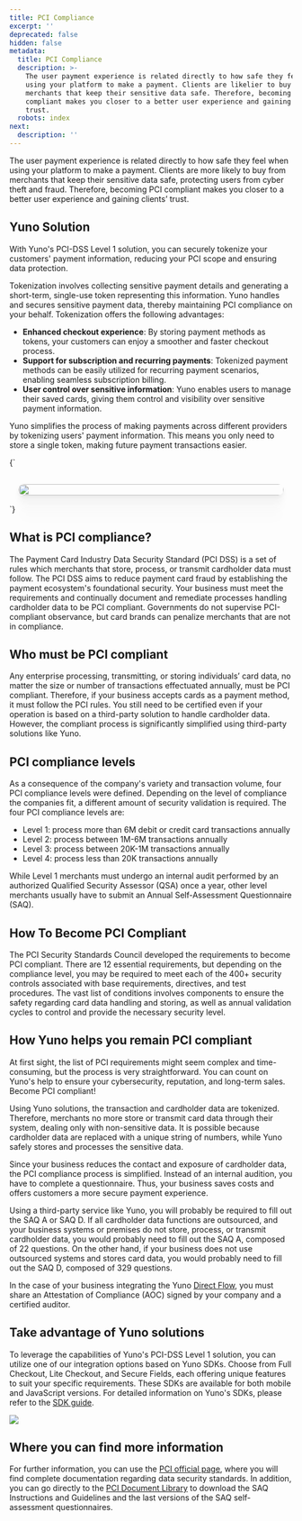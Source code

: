 ```yaml
---
title: PCI Compliance
excerpt: ''
deprecated: false
hidden: false
metadata:
  title: PCI Compliance
  description: >-
    The user payment experience is related directly to how safe they feel when
    using your platform to make a payment. Clients are likelier to buy from
    merchants that keep their sensitive data safe. Therefore, becoming PCI
    compliant makes you closer to a better user experience and gaining clients’
    trust.
  robots: index
next:
  description: ''
---
```

The user payment experience is related directly to how safe they feel when using your platform to make a payment. Clients are more likely to buy from merchants that keep their sensitive data safe, protecting users from cyber theft and fraud. Therefore, becoming PCI compliant makes you closer to a better user experience and gaining clients’ trust.

## Yuno Solution

With Yuno's PCI-DSS Level 1 solution, you can securely tokenize your customers' payment information, reducing your PCI scope and ensuring data protection.

Tokenization involves collecting sensitive payment details and generating a short-term, single-use token representing this information. Yuno handles and secures sensitive payment data, thereby maintaining PCI compliance on your behalf.  Tokenization offers the following advantages:

* **Enhanced checkout experience**: By storing payment methods as tokens, your customers can enjoy a smoother and faster checkout process.
* **Support for subscription and recurring payments**: Tokenized payment methods can be easily utilized for recurring payment scenarios, enabling seamless subscription billing.
* **User control over sensitive information**: Yuno enables users to manage their saved cards, giving them control and visibility over sensitive payment information.

Yuno simplifies the process of making payments across different providers by tokenizing users' payment information. This means you only need to store a single token, making future payment transactions easier.

<HTMLBlock>{`
<div style="background-color: #FFFFF; padding: 16px; display: flex; justify-content: center; border-radius:14px">
  <image src="https://raw.githubusercontent.com/writechoiceorg/yuno-images/main/doc/PCICompliance/pci_compliance1.png" style="width:100%; height:100%; border-radius:14px; display:block; object-fit:cover; background-color:rgba(0, 0, 0, 0); object-position:50% 50%; box-shadow: 0px 0px 0px 0px rgba(40, 42, 47, 0.05), 0px 3px 6px 0px rgba(40, 42, 47, 0.05), 0px 11px 11px 0px rgba(40, 42, 47, 0.04), 0px 25px 15px 0px rgba(40, 42, 47, 0.02), 0px 44px 18px 0px rgba(40, 42, 47, 0.01), 0px 69px 19px 0px rgba(40, 42, 47, 0.00);"></image>
</div>
`}</HTMLBlock>

## What is PCI compliance?

The Payment Card Industry Data Security Standard (PCI DSS) is a set of rules which merchants that store, process, or transmit cardholder data must follow. The PCI DSS aims to reduce payment card fraud by establishing the payment ecosystem's foundational security. Your business must meet the requirements and continually document and remediate processes handling cardholder data to be PCI compliant. Governments do not supervise PCI-compliant observance, but card brands can penalize merchants that are not in compliance.

## Who must be PCI compliant

Any enterprise processing, transmitting, or storing individuals’ card data, no matter the size or number of transactions effectuated annually, must be PCI compliant. Therefore, if your business accepts cards as a payment method, it must follow the PCI rules. You still need to be certified even if your operation is based on a third-party solution to handle cardholder data. However, the compliant process is significantly simplified using third-party solutions like Yuno.

## PCI compliance levels

As a consequence of the company's variety and transaction volume, four PCI compliance levels were defined. Depending on the level of compliance the companies fit, a different amount of security validation is required. The four PCI compliance levels are:

* Level 1: process more than 6M debit or credit card transactions annually
* Level 2: process between 1M-6M transactions annually
* Level 3: process between 20K-1M transactions annually
* Level 4: process less than 20K transactions annually

While Level 1 merchants must undergo an internal audit performed by an authorized Qualified Security Assessor (QSA) once a year, other level merchants usually have to submit an Annual Self-Assessment Questionnaire (SAQ).

## How To Become PCI Compliant

The PCI Security Standards Council developed the requirements to become PCI compliant. There are 12 essential requirements, but depending on the compliance level, you may be required to meet each of the 400+ security controls associated with base requirements, directives, and test procedures. The vast list of conditions involves components to ensure the safety regarding card data handling and storing, as well as annual validation cycles to control and provide the necessary security level.

## How Yuno helps you remain PCI compliant

At first sight, the list of PCI requirements might seem complex and time-consuming, but the process is very straightforward. You can count on Yuno's help to ensure your cybersecurity, reputation, and long-term sales. Become PCI compliant!

Using Yuno solutions, the transaction and cardholder data are tokenized. Therefore, merchants no more store or transmit card data through their system, dealing only with non-sensitive data. It is possible because cardholder data are replaced with a unique string of numbers, while Yuno safely stores and processes the sensitive data.

Since your business reduces the contact and exposure of cardholder data, the PCI compliance process is simplified. Instead of an internal audition, you have to complete a questionnaire. Thus, your business saves costs and offers customers a more secure payment experience.

Using a third-party service like Yuno, you will probably be required to fill out the SAQ A or SAQ D. If all cardholder data functions are outsourced, and your business systems or premises do not store, process, or transmit cardholder data, you would probably need to fill out the SAQ A, composed of 22 questions. On the other hand, if your business does not use outsourced systems and stores card data, you would probably need to fill out the SAQ D, composed of 329 questions. 

In the case of your business integrating the Yuno [Direct Flow](doc:direct-flow), you must share an Attestation of Compliance (AOC) signed by your company and a certified auditor.

## Take advantage of Yuno solutions

To leverage the capabilities of Yuno's PCI-DSS Level 1 solution, you can utilize one of our integration options based on Yuno SDKs. Choose from Full Checkout, Lite Checkout, and Secure Fields, each offering unique features to suit your specific requirements. These SDKs are available for both mobile and JavaScript versions. For detailed information on Yuno's SDKs, please refer to the [SDK guide](doc:yuno-sdks).

<Image align="center" src="https://files.readme.io/158b4066d79b53ccbaa13042a21a244745cc9dcd03ca9509d88c94ee93ab5283-PCI_complience.png" />

## Where you can find more information

For further information, you can use the [PCI official page](https://www.pcisecuritystandards.org/), where you will find complete documentation regarding data security standards. In addition, you can go directly to the [PCI Document Library](https://www.pcisecuritystandards.org/document_library/?category=saqs#results) to download the SAQ Instructions and Guidelines and the last versions of the SAQ self-assessment questionnaires.
